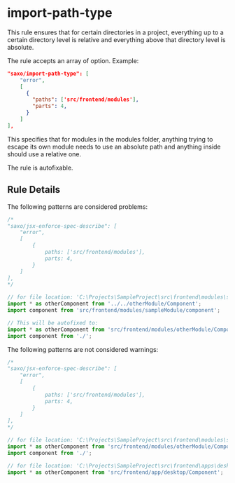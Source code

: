 # import-path-type

This rule ensures that for certain directories in a project, everything up to a certain directory level is relative and everything above that directory level is absolute.

The rule accepts an array of option. Example:

```json
"saxo/import-path-type": [
    "error",
    [
      {
        "paths": ['src/frontend/modules'],
        "parts": 4,
      }    
    ]
],
```

This specifies that for modules in the modules folder, anything trying to escape its own module needs to use an absolute path and anything inside should use a relative one.

The rule is autofixable.

## Rule Details

The following patterns are considered problems:

```js
/*
"saxo/jsx-enforce-spec-describe": [
    "error",
    [
        {
            paths: ['src/frontend/modules'],
            parts: 4,
        }
    ]
],
*/

// for file location: 'C:\Projects\SampleProject\src\frontend\modules\sampleModule\component\component.jsx',
import * as otherComponent from '../../otherModule/Component';
import component from 'src/frontend/modules/sampleModule/component';

// This will be autofixed to:
import * as otherComponent from 'src/frontend/modules/otherModule/Component';
import component from './';
```

The following patterns are not considered warnings:

```js
/*
"saxo/jsx-enforce-spec-describe": [
    "error",
    [
        {
            paths: ['src/frontend/modules'],
            parts: 4,
        }
    ]
],
*/

// for file location: 'C:\Projects\SampleProject\src\frontend\modules\sampleModule\component\component.jsx',
import * as otherComponent from 'src/frontend/modules/otherModule/Component';
import component from './';

// for file location: 'C:\Projects\SampleProject\src\frontend\apps\desktop\app.jsx',
import * as otherComponent from 'src/frontend/app/desktop/Component';
```
